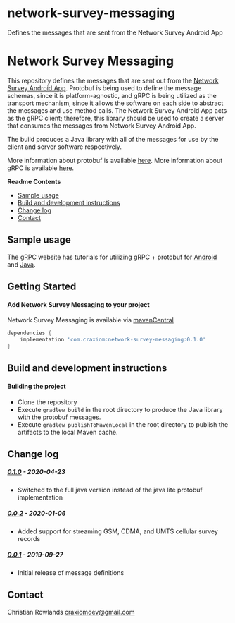 # network-survey-messaging
Defines the messages that are sent from the Network Survey Android App

Network Survey Messaging
===============
This repository defines the messages that are sent out from the [Network Survey Android App](https://github.com/christianrowlands/android-network-survey). 
Protobuf is being used to define the message schemas, since it is platform-agnostic, and gRPC is being utilized as
the transport mechanism, since it allows the software on each side to abstract the messages and use method calls. The 
Network Survey Android App acts as the gRPC client; therefore, this library should be used to create a server that consumes 
the messages from Network Survey Android App.

The build produces a Java library with all of the messages for use by the client and server software 
respectively.

More information about protobuf is available [here](https://developers.google.com/protocol-buffers/).
More information about gRPC is available [here](https://grpc.io/).

**Readme Contents**
- [Sample usage](#sample-usage)
- [Build and development instructions](#build-and-development-instructions)
- [Change log](#change-log)
- [Contact](#contact)


Sample usage
-----------------------------------
The gRPC website has tutorials for utilizing gRPC + protobuf for [Android](https://grpc.io/docs/quickstart/android/) and
[Java](https://grpc.io/docs/quickstart/java/).


Getting Started
-----------------------------------
#### Add Network Survey Messaging to your project

Network Survey Messaging is available via [mavenCentral](https://search.maven.org/search?q=network-survey-messaging)

```groovy
dependencies {
    implementation 'com.craxiom:network-survey-messaging:0.1.0'
}
```


Build and development instructions
-----------------------------------
#### Building the project
 - Clone the repository
 - Execute `gradlew build` in the root directory to produce the Java library with the protobuf messages.
 - Execute `gradlew publishToMavenLocal` in the root directory to publish the artifacts to the local Maven cache.


Change log
-----------------------------------
##### [0.1.0](https://github.com/christianrowlands/network-survey-messaging/releases/tag/v0.1.0) - 2020-04-23
 * Switched to the full java version instead of the java lite protobuf implementation

##### [0.0.2](https://github.com/christianrowlands/network-survey-messaging/releases/tag/release-0.0.2) - 2020-01-06
 * Added support for streaming GSM, CDMA, and UMTS cellular survey records
 
##### [0.0.1](https://github.com/christianrowlands/network-survey-messaging/releases/tag/release-0.0.1) - 2019-09-27
 * Initial release of message definitions


Contact
-----------------------------------
Christian Rowlands <craxiomdev@gmail.com> 